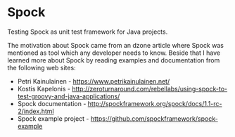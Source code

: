 # Spock
Testing Spock as unit test framework for Java projects.

The motivation about Spock came from an dzone article where Spock was mentioned as tool which any developer needs to know.
Beside that I have learned more about Spock by reading examples and documentation from the following web sites: 

* Petri Kainulainen - https://www.petrikainulainen.net/
* Kostis Kapelonis - http://zeroturnaround.com/rebellabs/using-spock-to-test-groovy-and-java-applications/
* Spock documentation - http://spockframework.org/spock/docs/1.1-rc-2/index.html
* Spock example project - https://github.com/spockframework/spock-example
